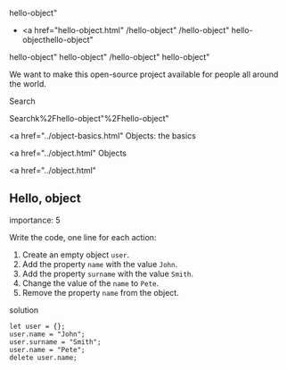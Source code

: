 hello-object"

- <a href="hello-object.html"
  /hello-object"
  /hello-object"
  hello-objecthello-object"

<!-- -->

hello-object"
hello-object"
/hello-object"
hello-object"

We want to make this open-source project available for people all around the world.

Search

Searchk%2Fhello-object"%2Fhello-object" </a>

<a href="../object-basics.html" Objects: the basics</span></a>

<a href="../object.html" Objects</span></a>

<a href="../object.html"

## Hello, object

<span class="task__importance" title="How important is the task, from 1 to 5">importance: 5</span>

Write the code, one line for each action:

1.  Create an empty object `user`.
2.  Add the property `name` with the value `John`.
3.  Add the property `surname` with the value `Smith`.
4.  Change the value of the `name` to `Pete`.
5.  Remove the property `name` from the object.

solution

    let user = {};
    user.name = "John";
    user.surname = "Smith";
    user.name = "Pete";
    delete user.name;
